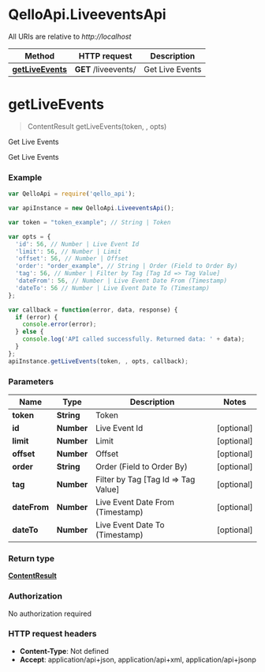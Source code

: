 # QelloApi.LiveeventsApi

All URIs are relative to *http://localhost*

Method | HTTP request | Description
------------- | ------------- | -------------
[**getLiveEvents**](LiveeventsApi.md#getLiveEvents) | **GET** /liveevents/ | Get Live Events


<a name="getLiveEvents"></a>
# **getLiveEvents**
> ContentResult getLiveEvents(token, , opts)

Get Live Events

Get Live Events

### Example
```javascript
var QelloApi = require('qello_api');

var apiInstance = new QelloApi.LiveeventsApi();

var token = "token_example"; // String | Token

var opts = { 
  'id': 56, // Number | Live Event Id
  'limit': 56, // Number | Limit
  'offset': 56, // Number | Offset
  'order': "order_example", // String | Order (Field to Order By)
  'tag': 56, // Number | Filter by Tag [Tag Id => Tag Value]
  'dateFrom': 56, // Number | Live Event Date From (Timestamp)
  'dateTo': 56 // Number | Live Event Date To (Timestamp)
};

var callback = function(error, data, response) {
  if (error) {
    console.error(error);
  } else {
    console.log('API called successfully. Returned data: ' + data);
  }
};
apiInstance.getLiveEvents(token, , opts, callback);
```

### Parameters

Name | Type | Description  | Notes
------------- | ------------- | ------------- | -------------
 **token** | **String**| Token | 
 **id** | **Number**| Live Event Id | [optional] 
 **limit** | **Number**| Limit | [optional] 
 **offset** | **Number**| Offset | [optional] 
 **order** | **String**| Order (Field to Order By) | [optional] 
 **tag** | **Number**| Filter by Tag [Tag Id &#x3D;&gt; Tag Value] | [optional] 
 **dateFrom** | **Number**| Live Event Date From (Timestamp) | [optional] 
 **dateTo** | **Number**| Live Event Date To (Timestamp) | [optional] 

### Return type

[**ContentResult**](ContentResult.md)

### Authorization

No authorization required

### HTTP request headers

 - **Content-Type**: Not defined
 - **Accept**: application/api+json, application/api+xml, application/api+jsonp

